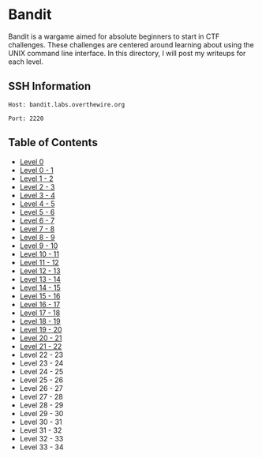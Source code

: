 # Bandit
Bandit is a wargame aimed for absolute beginners to start in CTF challenges. These challenges are centered around learning about using the UNIX command line interface. In this directory, I will post my writeups for each level.

## SSH Information
`Host: bandit.labs.overthewire.org`

`Port: 2220`

## Table of Contents
- [Level 0](https://github.com/Dennis-Dang/OverTheWire/blob/main/0_bandit/level_0.md)
- [Level 0 - 1](https://github.com/Dennis-Dang/OverTheWire/blob/main/0_bandit/level_00-01.md)
- [Level 1 - 2](https://github.com/Dennis-Dang/OverTheWire/blob/main/0_bandit/level_01-02.md)
- [Level 2 - 3](https://github.com/Dennis-Dang/OverTheWire/blob/main/0_bandit/level_02-03.md)
- [Level 3 - 4](https://github.com/Dennis-Dang/OverTheWire/blob/main/0_bandit/level_03-04.md)
- [Level 4 - 5](https://github.com/Dennis-Dang/OverTheWire/blob/main/0_bandit/level_04-05.md)
- [Level 5 - 6](https://github.com/Dennis-Dang/OverTheWire/blob/main/0_bandit/level_05-06.md)
- [Level 6 - 7](https://github.com/Dennis-Dang/OverTheWire/blob/main/0_bandit/level_06-07.md)
- [Level 7 - 8](https://github.com/Dennis-Dang/OverTheWire/blob/main/0_bandit/level_07-08.md)
- [Level 8 - 9](https://github.com/Dennis-Dang/OverTheWire/blob/main/0_bandit/level_08-09.md)
- [Level 9 - 10](https://github.com/Dennis-Dang/OverTheWire/blob/main/0_bandit/level_09-10.md)
- [Level 10 - 11](https://github.com/Dennis-Dang/OverTheWire/blob/main/0_bandit/level_10-11.md)
- [Level 11 - 12](https://github.com/Dennis-Dang/OverTheWire/blob/main/0_bandit/level_11-12.md)
- [Level 12 - 13](https://github.com/Dennis-Dang/OverTheWire/blob/main/0_bandit/level_12-13.md)
- [Level 13 - 14](https://github.com/Dennis-Dang/OverTheWire/blob/main/0_bandit/level_13-14.md)
- [Level 14 - 15](https://github.com/Dennis-Dang/OverTheWire/blob/main/0_bandit/level_14-15.md)
- [Level 15 - 16](https://github.com/Dennis-Dang/OverTheWire/blob/main/0_bandit/level_15-16.md)
- [Level 16 - 17](https://github.com/Dennis-Dang/OverTheWire/blob/main/0_bandit/level_16-17.md)
- [Level 17 - 18](https://github.com/Dennis-Dang/OverTheWire/blob/main/0_bandit/level_17-18.md)
- [Level 18 - 19](https://github.com/Dennis-Dang/OverTheWire/blob/main/0_bandit/level_18-19.md)
- [Level 19 - 20](https://github.com/Dennis-Dang/OverTheWire/blob/main/0_bandit/level_19-20.md)
- [Level 20 - 21](https://github.com/Dennis-Dang/OverTheWire/blob/main/0_bandit/level_20-21.md)
- [Level 21 - 22](https://github.com/Dennis-Dang/OverTheWire/blob/main/0_bandit/level_21-22.md)
- Level 22 - 23
- Level 23 - 24
- Level 24 - 25
- Level 25 - 26
- Level 26 - 27
- Level 27 - 28
- Level 28 - 29
- Level 29 - 30
- Level 30 - 31
- Level 31 - 32
- Level 32 - 33
- Level 33 - 34
